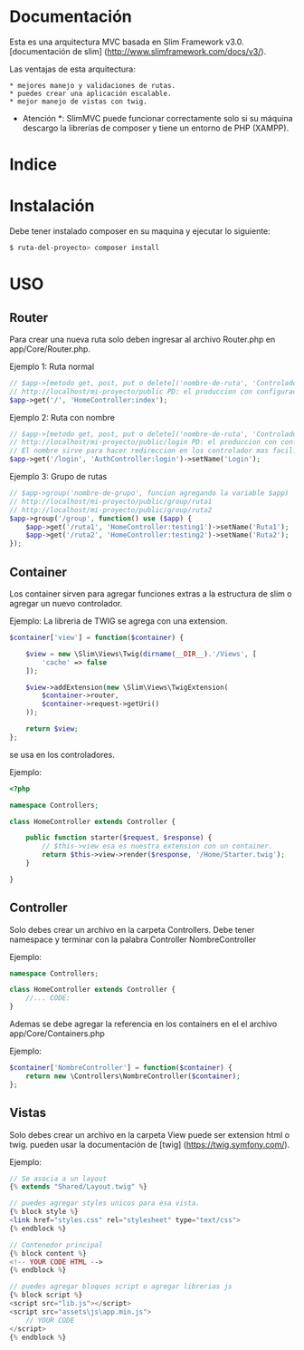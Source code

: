Documentación
===================

Esta es una arquitectura MVC basada en Slim Framework v3.0.
[documentación de slim] (http://www.slimframework.com/docs/v3/).

Las ventajas de esta arquitectura:

    * mejores manejo y validaciones de rutas.
    * puedes crear una aplicación escalable.
    * mejor manejo de vistas con twig.


* Atención *: SlimMVC puede funcionar correctamente solo si su máquina descargo la librerías de composer y tiene un entorno de PHP (XAMPP).

Indice
=================

  <!-- * [github-markdown-toc](#github-markdown-toc)
  * [Installation](#installation)
    * [Precompiled binaries](#precompiled-binaries)
    * [Compiling from source](#compiling-from-source)
    * [Homebew (Mac only)](#homebew-mac-only)
  * [Tests](#tests)
  * [Usage](#usage)
    * [STDIN](#stdin)
    * [Local files](#local-files)
    * [Remote files](#remote-files)
    * [Multiple files](#multiple-files)
    * [Combo](#combo)
    * [Depth](#depth)
    * [No Escape](#no-escape)
    * [Github token](#github-token)
  * [LICENSE](#license) -->

Instalación
============

Debe tener instalado composer en su maquina y ejecutar lo siguiente:

```bash
$ ruta-del-proyecto> composer install
```

USO
=====

Router
-----------

Para crear una nueva ruta solo deben ingresar al archivo Router.php en app/Core/Router.php.

Ejemplo 1: Ruta normal

```php
// $app->[metodo get, post, put o delete]('nombre-de-ruta', 'Controlador:funcion');
// http://localhost/mi-proyecto/public PD: el produccion con configuracion de su servidor o cpanel pueden dejar como carperta principal public asi no se vera en la url.
$app->get('/', 'HomeController:index');
```

Ejemplo 2: Ruta con nombre

```php
// $app->[metodo get, post, put o delete]('nombre-de-ruta', 'Controlador:funcion')->setName('Nombre');
// http://localhost/mi-proyecto/public/login PD: el produccion con configuracion de su servidor o cpanel pueden dejar como carperta principal public asi no se vera en la url.
// El nombre sirve para hacer redireccion en los controlador mas facil.
$app->get('/login', 'AuthController:login')->setName('Login');
```

Ejemplo 3: Grupo de rutas

```php
// $app->group('nombre-de-grupo', funcion agregando la variable $app)
// http://localhost/mi-proyecto/public/group/ruta1
// http://localhost/mi-proyecto/public/group/ruta2
$app->group('/group', function() use ($app) {
    $app->get('/ruta1', 'HomeController:testing1')->setName('Ruta1');
    $app->get('/ruta2', 'HomeController:testing2')->setName('Ruta2');
});
```


Container
-----------

Los container sirven para agregar funciones extras a la estructura de slim o agregar un nuevo controlador.

Ejemplo: La libreria de TWIG se agrega con una extension.

```php
$container['view'] = function($container) {

    $view = new \Slim\Views\Twig(dirname(__DIR__).'/Views', [
        'cache' => false
    ]);

    $view->addExtension(new \Slim\Views\TwigExtension(
        $container->router,
        $container->request->getUri()
    ));

    return $view;
};
```

se usa en los controladores.

Ejemplo:

```php
<?php

namespace Controllers;

class HomeController extends Controller {

    public function starter($request, $response) {
        // $this->view esa es nuestra extension con un container.
        return $this->view->render($response, '/Home/Starter.twig');
    }

}
```

Controller
-----------

Solo debes crear un archivo en la carpeta Controllers.
Debe tener namespace y terminar con la palabra Controller NombreController 

Ejemplo:

```php
namespace Controllers;

class HomeController extends Controller {
    //... CODE:
}
```

Ademas se debe agregar la referencia en los containers en el el archivo app/Core/Containers.php

Ejemplo:

```php
$container['NombreController'] = function($container) {
    return new \Controllers\NombreController($container);
};
```

Vistas
-----------

Solo debes crear un archivo en la carpeta View puede ser extension html o twig.
pueden usar la documentación de [twig] (https://twig.symfony.com/). 

Ejemplo:

```php
// Se asocia a un layout
{% extends "Shared/Layout.twig" %}

// puedes agregar styles unicos para esa vista.
{% block style %}
<link href="styles.css" rel="stylesheet" type="text/css">
{% endblock %} 

// Contenedor principal
{% block content %}
<!-- YOUR CODE HTML -->
{% endblock %} 

// puedes agregar bloques script o agregar librerias js
{% block script %}
<script src="lib.js"></script>
<script src="assets\js\app.min.js">
    // YOUR CODE
</script>
{% endblock %} 
```
